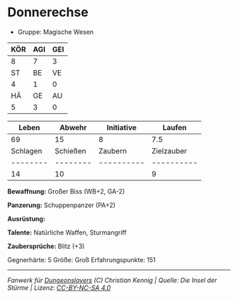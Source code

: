 # Donnerechse  
- Gruppe: Magische Wesen  

| KÖR | AGI | GEI |  
| --- | --- | --- |  
| 8   | 7   | 3   |
| ST  | BE  | VE  |  
| 4   | 1   | 0   |
| HÄ  | GE  | AU  |  
| 5   | 3   | 0   |


| Leben    | Abwehr   | Initiative | Laufen     |
| -------- | -------- | ---------- | ---------- |
| 69       | 15       | 8          | 7.5        |
| Schlagen | Schießen | Zaubern    | Zielzauber |
| -------- | -------- | ---------- | ---------- |
| 14       | 10       |            | 9          |

**Bewaffnung:**
Großer Biss (WB+2, GA-2)

**Panzerung:**
Schuppenpanzer (PA+2)

**Ausrüstung:**


**Talente:**
Natürliche Waffen, Sturmangriff

**Zaubersprüche:**
Blitz (+3)

Gegnerhärte: 5
Größe: Groß
Erfahrungspunkte: 151



___
*Fanwerk für [Dungeonslayers](https://www.dungeonslayers.net/) (C) Christian Kennig | Quelle: Die Insel der Stürme | Lizenz: [CC-BY-NC-SA 4.0](https://creativecommons.org/licenses/by-nc-sa/4.0/deed.de)*